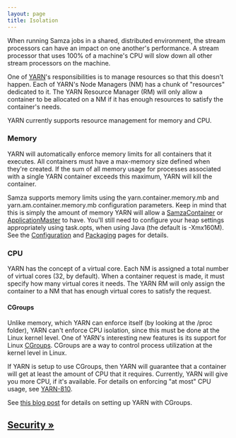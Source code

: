 ```yaml
---
layout: page
title: Isolation
---
```


When running Samza jobs in a shared, distributed environment, the stream processors can have an impact on one another's performance. A stream processor that uses 100% of a machine's CPU will slow down all other stream processors on the machine.

One of [YARN](http://hadoop.apache.org/docs/current/hadoop-yarn/hadoop-yarn-site/YARN.html)'s responsibilities is to manage resources so that this doesn't happen. Each of YARN's Node Managers (NM) has a chunk of "resources" dedicated to it. The YARN Resource Manager (RM) will only allow a container to be allocated on a NM if it has enough resources to satisfy the container's needs.

YARN currently supports resource management for memory and CPU.

### Memory

YARN will automatically enforce memory limits for all containers that it executes. All containers must have a max-memory size defined when they're created. If the sum of all memory usage for processes associated with a single YARN container exceeds this maximum, YARN will kill the container.

Samza supports memory limits using the yarn.container.memory.mb and yarn.am.container.memory.mb configuration parameters. Keep in mind that this is simply the amount of memory YARN will allow a [SamzaContainer](../container/samza-container.html) or [ApplicationMaster](application-master.html) to have. You'll still need to configure your heap settings appropriately using task.opts, when using Java (the default is -Xmx160M). See the [Configuration](../jobs/configuration.html) and [Packaging](../jobs/packaging.html) pages for details.

### CPU

YARN has the concept of a virtual core. Each NM is assigned a total number of virtual cores (32, by default). When a container request is made, it must specify how many virtual cores it needs. The YARN RM will only assign the container to a NM that has enough virtual cores to satisfy the request.

#### CGroups

Unlike memory, which YARN can enforce itself (by looking at the /proc folder), YARN can't enforce CPU isolation, since this must be done at the Linux kernel level. One of YARN's interesting new features is its support for Linux [CGroups](https://www.kernel.org/doc/Documentation/cgroups/cgroups.txt). CGroups are a way to control process utilization at the kernel level in Linux.

If YARN is setup to use CGroups, then YARN will guarantee that a container will get at least the amount of CPU that it requires. Currently, YARN will give you more CPU, if it's available. For details on enforcing "at most" CPU usage, see [YARN-810](https://issues.apache.org/jira/browse/YARN-810). 

See [this blog post](http://riccomini.name/posts/hadoop/2013-06-14-yarn-with-cgroups/) for details on setting up YARN with CGroups.

## [Security &raquo;](../operations/security.html)

